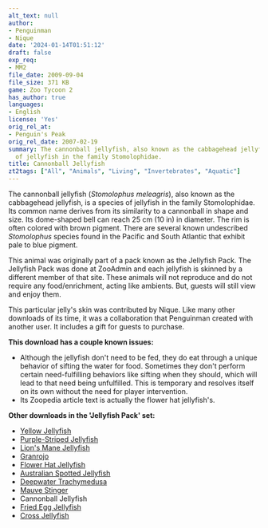 ```yaml
---
alt_text: null
author:
- Penguinman
- Nique
date: '2024-01-14T01:51:12'
draft: false
exp_req:
- MM2
file_date: 2009-09-04
file_size: 371 KB
game: Zoo Tycoon 2
has_author: true
languages:
- English
license: 'Yes'
orig_rel_at:
- Penguin's Peak
orig_rel_date: 2007-02-19
summary: The cannonball jellyfish, also known as the cabbagehead jellyfish, is a species
  of jellyfish in the family Stomolophidae.
title: Cannonball Jellyfish
zt2tags: ["All", "Animals", "Living", "Invertebrates", "Aquatic"]
---
```

The cannonball jellyfish (*Stomolophus meleagris*), also known as the cabbagehead jellyfish, is a species of jellyfish in the family Stomolophidae. Its common name derives from its similarity to a cannonball in shape and size. Its dome-shaped bell can reach 25 cm (10 in) in diameter. The rim is often colored with brown pigment. There are several known undescribed *Stomolophus* species found in the Pacific and South Atlantic that exhibit pale to blue pigment.

This animal was originally part of a pack known as the Jellyfish Pack. The Jellyfish Pack was done at ZooAdmin and each jellyfish is skinned by a different member of that site. These animals will not reproduce and do not require any food/enrichment, acting like ambients. But, guests will still view and enjoy them.

This particular jelly's skin was contributed by Nique. Like many other downloads of its time, it was a collaboration that Penguinman created with another user. It includes a gift for guests to purchase.

**This download has a couple known issues:**
- Although the jellyfish don't need to be fed, they do eat through a unique behavior of sifting the water for food. Sometimes they don't perform certain need-fulfilling behaviors like sifting when they should, which will lead to that need being unfulfilled. This is temporary and resolves itself on its own without the need for player intervention.
- Its Zoopedia article text is actually the flower hat jellyfish's.

**Other downloads in the 'Jellyfish Pack' set:**
- [Yellow Jellyfish](<https://www.zooberry.org/mods/zt2/animals/fictional/yellow-jellyfish/>)
- [Purple-Striped Jellyfish](<https://www.zooberry.org/mods/zt2/animals/living/purple-striped-jellyfish/>)
- [Lion's Mane Jellyfish](<https://www.zooberry.org/mods/zt2/animals/living/lions-mane-jellyfish/>)
- [Granrojo](<https://www.zooberry.org/mods/zt2/animals/living/granrojo/>)
- [Flower Hat Jellyfish](<https://www.zooberry.org/mods/zt2/animals/living/lions-mane-jellyfish/>)
- [Australian Spotted Jellyfish](<https://www.zooberry.org/mods/zt2/animals/living/australian-spotted-jellyfish/>)
- [Deepwater Trachymedusa](<https://www.zooberry.org/mods/zt2/animals/living/deepwater-trachymedusa/>)
- [Mauve Stinger](<https://www.zooberry.org/mods/zt2/animals/living/mauve-stinger/>)
- Cannonball Jellyfish
- [Fried Egg Jellyfish](<https://www.zooberry.org/mods/zt2/animals/living/fried-egg-jellyfish/>)
- [Cross Jellyfish](<https://www.zooberry.org/mods/zt2/animals/living/cross-jellyfish/>)